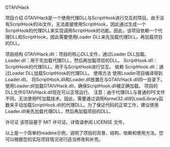 GTAIVHack

项目介绍
GTAIVHack是一个使用代理DLL与ScriptHook进行交互的项目。由于没有ScriptHook的lib文件，无法直接使用ScriptHook，因此通过生成一个ScriptHook的代理DLL来实现调用ScriptHook的功能。因此，该项目依赖一个代理DLL和ScriptHook，因此需要使用Loader DLL来先加载代理DLL，再加载项目的DLL。

项目结构
GTAIVHack.dll：项目的核心DLL文件，通过Loader DLL加载。
Loader.dll：用于先加载代理DLL，然后再加载项目的DLL。
ScriptHook.dll：ScriptHook的代理DLL，用于与ScriptHook进行交互。
依赖
ScriptHook.dll：通过Loader DLL加载ScriptHook的代理DLL。
使用方法
使用Loader项目编译得到Loader.dll。
将ScriptHook.dll和Loader.dll放置在与GTAIVHack.dll同一目录下。
使用Loader.dll加载GTAIVHack.dll，确保ScriptHook.dll被正确加载。
项目的DLL文件GTAIVHack.dll现在可以正常运行。
注意：由于代理DLL与普通的PE文件不同，无法使用PE加载技术。因此，需要通过调用Kernel32.dll的LoadLibrary函数来手动加载ScriptHook.dll的代理DLL。为了保证代码的正常工作，建议使用Loader.dll来先加载代理DLL，然后再加载项目的DLL。

许可证
该项目基于 MIT 许可证。详情请参阅 LICENSE 文件。

以上是一个简单的readme示例，说明了项目的背景、结构、依赖和使用方法。您可以根据您的实际项目情况进行适当修改和补充。
